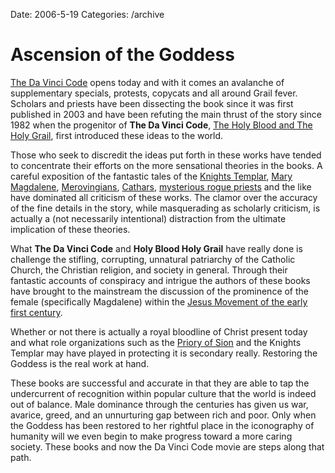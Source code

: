 Date: 2006-5-19
Categories: /archive

# Ascension of the Goddess

<a href="http://www.sonypictures.com/movies/thedavincicode/" title="da vinci code">The Da Vinci Code</a> opens today and with it comes an avalanche of supplementary specials, protests, copycats and all around Grail fever. Scholars and priests have been dissecting the book since it was first published in 2003 and have been refuting the main thrust of the story since 1982 when the progenitor of <strong>The Da Vinci Code</strong>, <a href="http://en.wikipedia.org/wiki/Holy_Blood,_Holy_Grail" title="hbhg">The Holy Blood and The Holy Grail</a>, first introduced these ideas to the world.

Those who seek to discredit the ideas put forth in these works have tended to concentrate their efforts on the more sensational theories in the books. A careful exposition of the fantastic tales of the <a href="http://en.wikipedia.org/wiki/Knights_Templar" title="templar">Knights Templar</a>, <a href="http://en.wikipedia.org/wiki/Mary_Magdalene" title="magdlene">Mary Magdalene</a>, <a href="http://en.wikipedia.org/wiki/Merovingians" title="merovingians">Merovingians</a>, <a href="http://en.wikipedia.org/wiki/Cathar" title="cathars">Cathars</a>, <a href="http://www.rennes-le-chateau.co.uk/">mysterious rogue priests</a> and the like have dominated all criticism of these works. The clamor over the accuracy of the fine details in the story, while masquerading as scholarly criticism, is actually a (not necessarily intentional) distraction from the ultimate implication of these theories.

What <strong>The Da Vinci Code</strong> and <strong>Holy Blood Holy Grail</strong> have really done is challenge the stifling, corrupting, unnatural patriarchy of the Catholic Church, the Christian religion, and society in general.  Through their fantastic accounts of conspiracy and intrigue the authors of these books have brought to the mainstream the discussion of the prominence of the female (specifically Magdalene) within the <a href="http://www.pbs.org/wgbh/pages/frontline/shows/religion/first/themovement.html">Jesus Movement of the early first century</a>.

Whether or not there is actually a royal bloodline of Christ present today and what role organizations such as the <a href="http://en.wikipedia.org/wiki/Priory_of_Sion">Priory of Sion</a> and the Knights Templar may have played in protecting it is secondary really.  Restoring the Goddess is the real work at hand.

These books are successful and accurate in that they are able to tap the undercurrent of recognition within popular culture that the world is indeed out of balance.  Male dominance through the centuries has given us war, avarice, greed, and an unnurturing gap between rich and poor.   Only when the Goddess has been restored to her rightful place in the iconography of humanity will we even begin to make progress toward a more caring society.  These books and now the Da Vinci Code movie are steps along that path.

